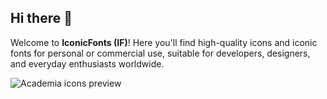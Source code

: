 ## Hi there 👋

Welcome to **IconicFonts (IF)**! Here you'll find high-quality icons and iconic fonts for personal or commercial use, suitable for developers, designers, and everyday enthusiasts worldwide.

<picture>
  <source media="(prefers-color-scheme: dark)" srcset="https://raw.githubusercontent.com/iconicFonts/if/main/imgs/if-preview_dark.png">
  <img alt="Academia icons preview" src="https://raw.githubusercontent.com/iconicFonts/if/main/imgs/if-preview_light.png">
</picture>
